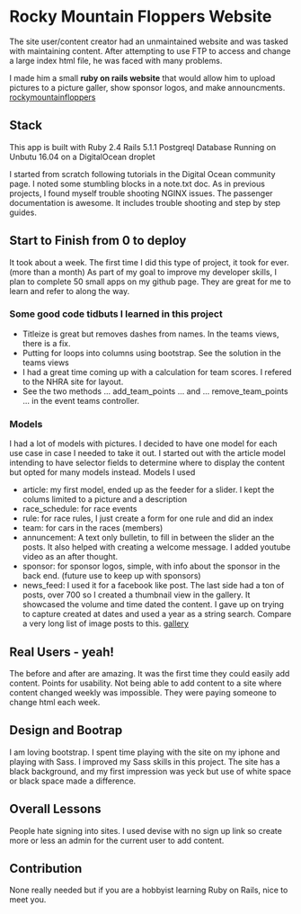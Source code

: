 # Rocky Mountain Floppers Website

The site user/content creator had an unmaintained website and was tasked with maintaining content.
After attempting to use FTP to access and change a large index html file, he was faced with 
many problems.

I made him a small **ruby on rails website** that would allow him to upload pictures to a picture galler, 
show sponsor logos, and make announcments. 
[rockymountainfloppers](rockymountainfloppers.com)

## Stack
This app is built with
Ruby 2.4
Rails 5.1.1
Postgreql Database
Running on Unbutu 16.04 on a DigitalOcean droplet

I started from scratch following tutorials in the Digital Ocean community page.
I noted some stumbling blocks in a note.txt doc.
As in previous projects, I found myself trouble shooting NGINX issues. The passenger documentation is awesome. It includes trouble shooting and step by step guides.

## Start to Finish from 0 to deploy
It took about a week. The first time I did this type of project, it took for ever.(more than a month)
As part of my goal to improve my developer skills, I plan to complete 50 small apps on my github page.
They are great for me to learn and refer to along the way.

### Some good code tidbuts I learned in this project
* Titleize is great but removes dashes from names. In the teams views, there is a fix.
* Putting for loops into columns using bootstrap. See the solution in the teams views
* I had a great time coming up with a calculation for team scores. I refered to the NHRA site for layout.
* See the two methods ... add_team_points ... and ... remove_team_points ... in the event teams controller.
### Models
I had a lot of models with pictures. I decided to have one model for each use case in case I needed to take it out. I started out with the article model intending to have selector fields to determine where to display the content but opted for many models instead.
Models I used 
* article: my first model, ended up as the feeder for a slider. I kept the colums limited to a picture and a description
* race_schedule: for race events
* rule: for race rules, I just create a form for one rule and did an index
* team: for cars in the races (members)
* annuncement: A text only bulletin, to fill in between the slider an the posts. It also helped with creating a welcome message. I added youtube video as an after thought.
* sponsor: for sponsor logos, simple, with info about the sponsor in the back end. (future use to keep up with sponsors)
* news_feed: I used it for a facebook like post. The last side had a ton of posts, over 700 so I created a thumbnail view in the gallery. It showcased the volume and time dated the content. I gave up on trying to capture created at dates and used a year as a string search.
 Compare a very long list of image posts to this. [gallery](http://rockymountainfloppers.com/news_feeds)
 
## Real Users - yeah!
The before and after are amazing. It was the first time they could easily add content. Points for usability.
Not being able to add content to a site where content changed weekly was impossible. They were paying someone to change html each week. 

## Design and Bootrap
I am loving bootstrap. I spent time playing with the site on my iphone and playing with Sass. I improved my Sass skills in this project.
The site has a black background, and my first impression was yeck but use of white space or black space made a
difference.

## Overall Lessons 
People hate signing into sites. I used devise with no sign up link
so create more or less an admin for the current user to add content. 

## Contribution
None really needed but if you are a hobbyist learning Ruby on Rails, nice to meet you.
